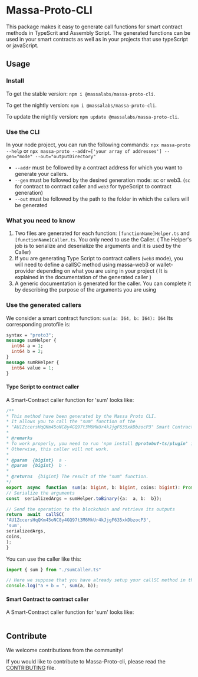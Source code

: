 
# Massa-Proto-CLI

This package makes it easy to generate call functions for smart contract methods in TypeScrit and Assembly Script.
The generated functions can be used in your smart contracts as well as in your projects that use typeScript or javaScript.

## Usage

### Install
To get the stable version: `npm i @massalabs/massa-proto-cli`.

To get the nightly version: `npm i @massalabs/massa-proto-cli`.

To update the nightly version: `npm update @massalabs/massa-proto-cli`.


### Use the CLI
In your node project, you can run the following commands:
 `npx massa-proto --help`
 or
 `npx massa-proto --addr=['your array of addresses'] --gen="mode" --out="outputDirectory"`

- `--addr` must be followed by a contract address for which you want to generate your callers.
- `--gen` must be followed by the desired generation mode: sc or web3. (`sc` for contract to contract caller and `web3` for typeScript to contract generation)
- `--out` must be followed by the path to the folder in which the callers will be generated


### What you need to know
1. Two files are generated for each function: `[functionName]Helper.ts` and `[functionName]Caller.ts`. You only need to use the Caller. ( The Helper's job is to serialize and deserialize the arguments and it is used by the Caller)
2. If you are generating Type Script to contract callers (`web3` mode), you will need to define a callSC method using massa-web3 or wallet-provider depending on what you are using in your project ( It is explained in the documentation of the generated caller )
3. A generic documentation is generated for the caller. You can complete it by describing the purpose of the arguments you are using

### Use the generated callers
We consider a smart contract function: `sum(a: I64, b: I64): I64`
Its corresponding protofile is:
```protobuf
syntax = "proto3";
message sumHelper {
  int64 a = 1;
  int64 b = 2;
}
message sumRHelper {
  int64 value = 1;
}
```
#### Type Script to contract caller
A Smart-Contract caller function for 'sum' looks like:  
```typescript
/**
* This method have been generated by the Massa Proto CLI.
* It allows you to call the "sum" function of the
* "AU1ZccersHqQKm45oNC8y4GQ97t3M6MkUr4kJjgF635xkDbzocP3" Smart Contract.
*
* @remarks
* To work properly, you need to run 'npm install @protobuf-ts/plugin' in your project folder.
* Otherwise, this caller will not work.
*
* @param  {bigint}  a - 
* @param  {bigint}  b -
*
* @returns  {bigint} The result of the "sum" function.
*/
export  async  function  sum(a: bigint, b: bigint, coins: bigint): Promise<bigint> {
// Serialize the arguments
const  serializedArgs = sumHelper.toBinary({a:  a, b:  b});

// Send the operation to the blockchain and retrieve its outputs
return  await  callSC(
'AU1ZccersHqQKm45oNC8y4GQ97t3M6MkUr4kJjgF635xkDbzocP3',
'sum',
serializedArgs,
coins,
);
}
```

You can use the caller like this:
```typescript
import { sum } from "./sumCaller.ts"

// Here we suppose that you have already setup your callSC method in the caller using massa-web3 or the wallet-provider
console.log("a + b = ", sum(a, b));
```

#### Smart Contract to contract caller
A Smart-Contract caller function for 'sum' looks like:  
```typescript

```

## Contribute

We welcome contributions from the community!

If you would like to contribute to Massa-Proto-cli, please read the [CONTRIBUTING](https://github.com/massalabs/massa-sc-toolkit/blob/main/CONTRIBUTING.md) file.